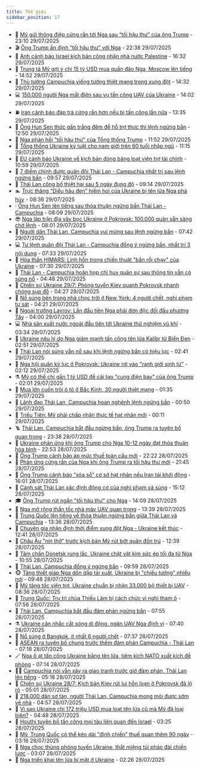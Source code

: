 ```yaml
---
title: Thế giới
sidebar_position: 17
---
```


<!-- dantri-the-gioi:START -->
- 🌋 [Mỹ gửi thông điệp cứng rắn tới Nga sau “tối hậu thư” của ông Trump](https://dantri.com.vn/the-gioi/my-gui-thong-diep-cung-ran-toi-nga-sau-toi-hau-thu-cua-ong-trump-20250730055744294.htm) - 23:10 29/07/2025
- 🎬 [Ông Trump ấn định “tối hậu thư” với Nga](https://dantri.com.vn/the-gioi/ong-trump-an-dinh-toi-hau-thu-voi-nga-20250730052436709.htm) - 22:38 29/07/2025
- 🧰 [Anh cảnh báo Israel kịch bản công nhận nhà nước Palestine](https://dantri.com.vn/the-gioi/anh-canh-bao-israel-kich-ban-cong-nhan-nha-nuoc-palestine-20250729232304803.htm) - 16:32 29/07/2025
- 🌋 [Trung tá Mỹ gợi ý chi 15 tỷ USD mua quần đảo Nga, Moscow lên tiếng](https://dantri.com.vn/the-gioi/trung-ta-my-goi-y-chi-15-ty-usd-mua-quan-dao-nga-moscow-len-tieng-20250729214342721.htm) - 14:52 29/07/2025
- 🗽 [Thủ tướng Campuchia viếng tướng thiệt mạng trong xung đột](https://dantri.com.vn/the-gioi/thu-tuong-campuchia-vieng-tuong-thiet-mang-trong-xung-dot-20250729211402686.htm) - 14:32 29/07/2025
- 💻 [150.000 người Nga mất điện sau vụ tấn công UAV của Ukraine](https://dantri.com.vn/the-gioi/150000-nguoi-nga-mat-dien-sau-vu-tan-cong-uav-cua-ukraine-20250729210245993.htm) - 14:02 29/07/2025
- ⛽️ [Iran cảnh báo đáp trả cứng rắn hơn nếu bị tấn công lần nữa](https://dantri.com.vn/the-gioi/iran-canh-bao-dap-tra-cung-ran-hon-neu-bi-tan-cong-lan-nua-20250729203531491.htm) - 13:35 29/07/2025
- 🤩 [Ông Hun Sen thức gần trắng đêm để hỗ trợ thực thi lệnh ngừng bắn](https://dantri.com.vn/the-gioi/ong-hun-sen-thuc-gan-trang-dem-de-ho-tro-thuc-thi-lenh-ngung-ban-20250729194442783.htm) - 12:50 29/07/2025
- 🧐 [Nga phản hồi &quot;tối hậu thư&quot; của Tổng thống Trump](https://dantri.com.vn/the-gioi/nga-phan-hoi-toi-hau-thu-cua-tong-thong-trump-20250729183219740.htm) - 11:52 29/07/2025
- 🎊 [Tổng thống Ukraine ký luật cho nam giới trên 60 tuổi nhập ngũ](https://dantri.com.vn/the-gioi/tong-thong-ukraine-ky-luat-cho-nam-gioi-tren-60-tuoi-nhap-ngu-20250729173359118.htm) - 11:15 29/07/2025
- 📝 [EU cảnh báo Ukraine về kịch bản đóng băng loạt viện trợ tài chính](https://dantri.com.vn/the-gioi/eu-canh-bao-ukraine-ve-kich-ban-dong-bang-loat-vien-tro-tai-chinh-20250729172240597.htm) - 10:59 29/07/2025
- 🤡 [7 điểm chính được quân đội Thái Lan - Campuchia nhất trí sau lệnh ngừng bắn](https://dantri.com.vn/the-gioi/7-diem-chinh-duoc-quan-doi-thai-lan-campuchia-nhat-tri-sau-lenh-ngung-ban-20250729164448505.htm) - 09:57 29/07/2025
- 🥷 [Thái Lan công bố thiệt hại sau 5 ngày đụng độ](https://dantri.com.vn/the-gioi/thai-lan-cong-bo-thiet-hai-sau-5-ngay-dung-do-20250729160507058.htm) - 09:14 29/07/2025
- 🏊 [Trực thăng “Diều hâu đen” hiếm hoi của Ukraine bị tên lửa Nga phá hủy](https://dantri.com.vn/the-gioi/truc-thang-dieu-hau-den-hiem-hoi-cua-ukraine-bi-ten-lua-nga-pha-huy-20250729145515149.htm) - 08:36 29/07/2025
- 🕯 [Ông Hun Sen lên tiếng sau thỏa thuận ngừng bắn Thái Lan - Campuchia](https://dantri.com.vn/the-gioi/ong-hun-sen-len-tieng-sau-thoa-thuan-ngung-ban-thai-lan-campuchia-20250729144453985.htm) - 08:09 29/07/2025
- 😎 [Nga lập trận địa vây bọc Ukraine ở Pokrovsk: 100.000 quân sẵn sàng chờ lệnh](https://dantri.com.vn/the-gioi/nga-lap-tran-dia-vay-boc-ukraine-o-pokrovsk-100000-quan-san-sang-cho-lenh-20250729144122455.htm) - 08:01 29/07/2025
- 🌈 [Người dân Thái Lan, Campuchia vui mừng sau lệnh ngừng bắn](https://dantri.com.vn/the-gioi/nguoi-dan-thai-lan-campuchia-vui-mung-sau-lenh-ngung-ban-20250729135957393.htm) - 07:42 29/07/2025
- 💻 [Tư lệnh quân đội Thái Lan - Campuchia đồng ý ngừng bắn, nhất trí 3 nội dung](https://dantri.com.vn/the-gioi/tu-lenh-quan-doi-thai-lan-campuchia-dong-y-ngung-ban-nhat-tri-3-noi-dung-20250729141813423.htm) - 07:33 29/07/2025
- 🤖 [Hỏa thần HIMARS: Linh hồn trong chiến thuật &quot;bắn rồi chạy&quot; của Ukraine](https://dantri.com.vn/the-gioi/hoa-than-himars-linh-hon-trong-chien-thuat-ban-roi-chay-cua-ukraine-20250729141726939.htm) - 07:30 29/07/2025
- 🦏 [Thái Lan - Campuchia hoãn họp chỉ huy quân sự sau thông tin vẫn có súng nổ](https://dantri.com.vn/the-gioi/thai-lan-campuchia-hoan-hop-chi-huy-quan-su-sau-thong-tin-van-co-sung-no-20250729113801042.htm) - 04:48 29/07/2025
- 🌁 [Chiến sự Ukraine 29/7: Phòng tuyến Kiev quanh Pokrovsk nhanh chóng sụp đổ](https://dantri.com.vn/the-gioi/chien-su-ukraine-297-phong-tuyen-kiev-quanh-pokrovsk-nhanh-chong-sup-do-20250729111527633.htm) - 04:27 29/07/2025
- 🐘 [Nổ súng bên trong nhà chọc trời ở New York: 4 người chết, nghi phạm tự sát](https://dantri.com.vn/the-gioi/no-sung-ben-trong-nha-choc-troi-o-new-york-4-nguoi-chet-nghi-pham-tu-sat-20250729111900428.htm) - 04:21 29/07/2025
- 🥷 [Ngoại trưởng Lavrov: Lần đầu tiên Nga phải đơn độc đối đầu phương Tây](https://dantri.com.vn/the-gioi/ngoai-truong-lavrov-lan-dau-tien-nga-phai-don-doc-doi-dau-phuong-tay-20250729101031121.htm) - 04:00 29/07/2025
- 💻 [Nhà sản xuất nước ngoài đầu tiên tới Ukraine thử nghiệm vũ khí](https://dantri.com.vn/the-gioi/nha-san-xuat-nuoc-ngoai-dau-tien-toi-ukraine-thu-nghiem-vu-khi-20250729092521057.htm) - 03:34 29/07/2025
- 🎡 [Ukraine nêu lý do Nga giảm mạnh tấn công tên lửa Kalibr từ Biển Đen](https://dantri.com.vn/the-gioi/ukraine-neu-ly-do-nga-giam-manh-tan-cong-ten-lua-kalibr-tu-bien-den-20250729094728890.htm) - 02:51 29/07/2025
- 🧰 [Thái Lan nói súng vẫn nổ sau khi lệnh ngừng bắn có hiệu lực](https://dantri.com.vn/the-gioi/thai-lan-noi-sung-van-no-sau-khi-lenh-ngung-ban-co-hieu-luc-20250729092541203.htm) - 02:41 29/07/2025
- 🥸 [Nga hội quân kỷ lục ở Pokrovsk: Ukraine rơi vào &quot;ranh giới sinh tử&quot;](https://dantri.com.vn/the-gioi/nga-hoi-quan-ky-luc-o-pokrovsk-ukraine-roi-vao-ranh-gioi-sinh-tu-20250728175905992.htm) - 02:12 29/07/2025
- ⚗️ [Mỹ có thể chi gần 1 tỷ USD để cải tạo &quot;cung điện bay&quot; của ông Trump](https://dantri.com.vn/the-gioi/my-co-the-chi-gan-1-ty-usd-de-cai-tao-cung-dien-bay-cua-ong-trump-20250729083419246.htm) - 02:01 29/07/2025
- 🌮 [Mưa lớn cuốn trôi ô tô ở Bắc Kinh, 30 người thiệt mạng](https://dantri.com.vn/the-gioi/mua-lon-cuon-troi-o-to-o-bac-kinh-30-nguoi-thiet-mang-20250729074052418.htm) - 01:35 29/07/2025
- 🎃 [Lãnh đạo Thái Lan, Campuchia hoan nghênh lệnh ngừng bắn](https://dantri.com.vn/the-gioi/lanh-dao-thai-lan-campuchia-hoan-nghenh-lenh-ngung-ban-20250729072400681.htm) - 00:50 29/07/2025
- 💫 [Triều Tiên: Mỹ phải chấp nhận thực tế hạt nhân mới](https://dantri.com.vn/the-gioi/trieu-tien-my-phai-chap-nhan-thuc-te-hat-nhan-moi-20250729065711910.htm) - 00:11 29/07/2025
- 🪜 [Thái Lan, Campuchia bắt đầu ngừng bắn, ông Trump ra tuyên bố quan trọng](https://dantri.com.vn/the-gioi/thai-lan-campuchia-bat-dau-ngung-ban-ong-trump-ra-tuyen-bo-quan-trong-20250729063139511.htm) - 23:38 28/07/2025
- 🌋 [Ukraine phản ứng khi ông Trump cho Nga 10-12 ngày đạt thỏa thuận hòa bình](https://dantri.com.vn/the-gioi/ukraine-phan-ung-khi-ong-trump-cho-nga-10-12-ngay-dat-thoa-thuan-hoa-binh-20250729054550078.htm) - 22:53 28/07/2025
- 🦏 [Ông Trump cảnh báo áp mức thuế toàn cầu mới](https://dantri.com.vn/the-gioi/ong-trump-canh-bao-ap-muc-thue-toan-cau-moi-20250729050746252.htm) - 22:22 28/07/2025
- 👀 [Phản ứng cứng rắn của Nga khi ông Trump ra tối hậu thư mới](https://dantri.com.vn/the-gioi/phan-ung-cung-ran-cua-nga-khi-ong-trump-ra-toi-hau-thu-moi-20250729003019806.htm) - 21:45 28/07/2025
- 🧰 [Ông Trump cảnh báo “xóa sổ” cơ sở hạt nhân nếu Iran tái khởi động](https://dantri.com.vn/the-gioi/ong-trump-canh-bao-xoa-so-co-so-hat-nhan-neu-iran-tai-khoi-dong-20250728230048675.htm) - 16:01 28/07/2025
- 🚀 [Cảnh sát Thái Lan xác định động cơ của nghi phạm xả súng](https://dantri.com.vn/the-gioi/canh-sat-thai-lan-xac-dinh-dong-co-cua-nghi-pham-xa-sung-20250728220710029.htm) - 15:12 28/07/2025
- 🎓 [Ông Trump rút ngắn &quot;tối hậu thư&quot; cho Nga](https://dantri.com.vn/the-gioi/ong-trump-rut-ngan-toi-hau-thu-cho-nga-20250728210436041.htm) - 14:09 28/07/2025
- 🥸 [Nga mở rộng thần tốc nhà máy UAV quan trọng](https://dantri.com.vn/the-gioi/nga-mo-rong-than-toc-nha-may-uav-quan-trong-20250728195829096.htm) - 13:39 28/07/2025
- 🦅 [Trung Quốc lên tiếng về thỏa thuận ngừng bắn giữa Thái Lan và Campuchia](https://dantri.com.vn/the-gioi/trung-quoc-len-tieng-ve-thoa-thuan-ngung-ban-giua-thai-lan-va-campuchia-20250727111507622.htm) - 13:36 28/07/2025
- 🤭 [Chuyên gia nhận định thời điểm xung đột Nga - Ukraine kết thúc](https://dantri.com.vn/the-gioi/chuyen-gia-nhan-dinh-thoi-diem-xung-dot-nga-ukraine-ket-thuc-20250728163849478.htm) - 12:41 28/07/2025
- 🤖 [Châu Âu &quot;nín thở&quot; trước kịch bản Mỹ rút bớt quân đồn trú](https://dantri.com.vn/the-gioi/chau-au-nin-tho-truoc-kich-ban-my-rut-bot-quan-don-tru-20250728155521449.htm) - 12:39 28/07/2025
- 🐲 [Tâm chấn Donetsk rung lắc, Ukraine chật vật kìm sức ép tối đa từ Nga](https://dantri.com.vn/the-gioi/tam-chan-donetsk-rung-lac-ukraine-chat-vat-kim-suc-ep-toi-da-tu-nga-20250728174001164.htm) - 10:55 28/07/2025
- 🫣 [Thái Lan, Campuchia đồng ý ngừng bắn](https://dantri.com.vn/the-gioi/thai-lan-campuchia-dong-y-ngung-ban-20250728165831049.htm) - 09:59 28/07/2025
- 🐵 [Tăng thiết giáp Nga dồn dập tái xuất, Ukraine bị &quot;chiếu tướng&quot; nhiều nơi](https://dantri.com.vn/the-gioi/tang-thiet-giap-nga-don-dap-tai-xuat-ukraine-bi-chieu-tuong-nhieu-noi-20250728163649297.htm) - 09:48 28/07/2025
- 🫶 [Mỹ tăng tốc viện trợ, Ukraine chuẩn bị nhận 33.000 bộ thiết bị UAV](https://dantri.com.vn/the-gioi/my-tang-toc-vien-tro-ukraine-chuan-bi-nhan-33000-bo-thiet-bi-uav-20250728153613280.htm) - 08:36 28/07/2025
- 💃 [Trung Quốc: Trụ trì chùa Thiếu Lâm bị cách chức vì nghi tham ô](https://dantri.com.vn/the-gioi/trung-quoc-tru-tri-chua-thieu-lam-bi-cach-chuc-vi-nghi-tham-o-20250728143534330.htm) - 07:56 28/07/2025
- 💫 [Thái Lan, Campuchia bắt đầu đàm phán ngừng bắn](https://dantri.com.vn/the-gioi/thai-lan-campuchia-bat-dau-dam-phan-ngung-ban-20250728134435711.htm) - 07:55 28/07/2025
- ⚗️ [Ukraine cân nhắc cắt sóng di động, ngăn UAV Nga định vị](https://dantri.com.vn/the-gioi/ukraine-can-nhac-cat-song-di-dong-ngan-uav-nga-dinh-vi-20250728144022814.htm) - 07:40 28/07/2025
- 🥷 [Nổ súng ở Bangkok, ít nhất 6 người chết](https://dantri.com.vn/the-gioi/no-sung-o-bangkok-it-nhat-6-nguoi-chet-20250728143047045.htm) - 07:37 28/07/2025
- 🥸 [ASEAN ra tuyên bố chung trước thềm đàm phán Campuchia - Thái Lan](https://dantri.com.vn/the-gioi/asean-ra-tuyen-bo-chung-truoc-them-dam-phan-campuchia-thai-lan-20250728140746610.htm) - 07:18 28/07/2025
- 🪄 [Nga ồ ạt tấn công Ukraine bằng tên lửa, tiêm kích NATO xuất kích đề phòng](https://dantri.com.vn/the-gioi/nga-o-at-tan-cong-ukraine-bang-ten-lua-tiem-kich-nato-xuat-kich-de-phong-20250728121747431.htm) - 07:14 28/07/2025
- 🧑‍💻 [Campuchia nói vẫn xảy ra giao tranh trước giờ đàm phán, Thái Lan lên tiếng](https://dantri.com.vn/the-gioi/campuchia-noi-van-xay-ra-giao-tranh-truoc-gio-dam-phan-thai-lan-len-tieng-20250728110131765.htm) - 05:18 28/07/2025
- 🤭 [Chiến sự Ukraine 28/7: Kịch bản Kiev rút lui hỗn loạn ở Pokrovsk đã lộ rõ](https://dantri.com.vn/the-gioi/chien-su-ukraine-287-kich-ban-kiev-rut-lui-hon-loan-o-pokrovsk-da-lo-ro-20250728115241400.htm) - 05:01 28/07/2025
- 🗽 [218.000 dân sơ tán, người Thái Lan, Campuchia mong mỏi được sớm về nhà](https://dantri.com.vn/the-gioi/218000-dan-so-tan-nguoi-thai-lan-campuchia-mong-moi-duoc-som-ve-nha-20250728104917797.htm) - 04:57 28/07/2025
- 🤖 [Vì sao Ukraine chi 172 triệu USD mua loạt tên lửa cũ mà Mỹ đã loại biên?](https://dantri.com.vn/the-gioi/vi-sao-ukraine-chi-172-trieu-usd-mua-loat-ten-lua-cu-ma-my-da-loai-bien-20250728101206032.htm) - 04:48 28/07/2025
- 🌈 [Houthi tuyên bố tấn công mọi tàu liên quan đến Israel](https://dantri.com.vn/the-gioi/houthi-tuyen-bo-tan-cong-moi-tau-lien-quan-den-israel-20250728102051099.htm) - 03:25 28/07/2025
- 🤩 [Mỹ, Trung Quốc có thể kéo dài &quot;đình chiến” thuế quan thêm 90 ngày](https://dantri.com.vn/the-gioi/my-trung-quoc-co-the-keo-dai-dinh-chien-thue-quan-them-90-ngay-20250728101143557.htm) - 03:16 28/07/2025
- 🤗 [Nga chọc thủng phòng tuyến Ukraine, thắt miệng túi pháo đài chiến lược](https://dantri.com.vn/the-gioi/nga-choc-thung-phong-tuyen-ukraine-that-mieng-tui-phao-dai-chien-luoc-20250728085305256.htm) - 03:07 28/07/2025
- 🙉 [Nga triển khai tên lửa bí mật ở Ukraine](https://dantri.com.vn/the-gioi/nga-trien-khai-ten-lua-bi-mat-o-ukraine-20250728090446146.htm) - 02:26 28/07/2025<!-- dantri-the-gioi:END -->
